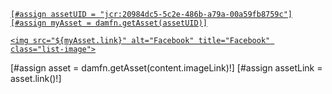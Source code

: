 <!-- Direct access through your uid -->
<a href="https://www.facebook.com" target="_blank">

    [#assign assetUID = "jcr:20984dc5-5c2e-486b-a79a-00a59fb8759c"]
    [#assign myAsset = damfn.getAsset(assetUID)]

    <img src="${myAsset.link}" alt="Facebook" title="Facebook" class="list-image">

</a>

<!-- Access from a dialog -->
[#assign asset = damfn.getAsset(content.imageLink)!]
[#assign assetLink = asset.link()!]